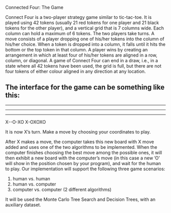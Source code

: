 Connected Four: The Game

Connect Four is a two-player strategy game similar to tic-tac-toe. It is played using 42 tokens
(usually 21 red tokens for one player and 21 black tokens for the other player), and a vertical grid that
is 7 columns wide. Each column can hold a maximum of 6 tokens. The two players take turns. A
move consists of a player dropping one of his/her tokens into the column of his/her choice. When a
token is dropped into a column, it falls until it hits the bottom or the top token in that column. A
player wins by creating an arrangement in which at least four of his/her tokens are aligned in a row,
column, or diagonal. A game of Connect Four can end in a draw, i.e., in a
state where all 42 tokens have been used, the grid is full, but there are not four tokens of either colour
aligned in any direction at any location.

The interface for the game can be something like this:
-------
-------
-------
-------
X--O-XO
X-OXOXO

It is now X’s turn.
Make a move by choosing your coordinates to play.

After X makes a move, the computer takes this new board with X move added and uses one of the
two algorithms to be implemented. When the computer finishes choosing the best move among the
possible ones, it will then exhibit a new board with the computer’s move (in this case a new ’O’ will
show in the position chosen by your program), and wait for the human to play.
Our implementation will  support the following three game scenarios:
1. human vs. human
2. human vs. computer
3. computer vs. computer (2 different algorithms)

It will be used the Monte Carlo Tree Search and Decision Trees, with an auxiliary dataset.
